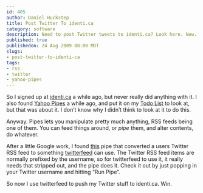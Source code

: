 ```yaml
--- 
id: 405
author: Daniel Huckstep
title: Post Twitter To identi.ca
category: software
description: Need to post Twitter tweets to identi.ca? Look here. Now.
published: true
publishedon: 24 Aug 2009 08:00 MDT
slugs: 
- post-twitter-to-identi-ca
tags: 
- rss
- twitter
- yahoo-pipes
---
```

So I signed up at [identi.ca](http://identi.ca/) a while ago, but never
really did anything with it. I also found [Yahoo
Pipes](http://pipes.yahoo.com/) a while ago, and put it on my [Todo
List](http://getontracks.org/) to look at, but that was about it. I
don’t know why I didn’t think to look at it to do this.

Anyway. Pipes lets you manipulate pretty much anything, RSS feeds being
one of them. You can feed things around, or *pipe* them, and alter
contents, do whatever.

After a little Google work, I found
[this](http://pipes.yahoo.com/pipes/pipe.info?_id=shXLBQcr3hGE3N6kBBNMsA)
pipe that converted a users Twitter RSS feed to something
[twitterfeed](http://twitterfeed.com/) can use. The Twitter RSS feed
items are normally prefixed by the username, so for twitterfeed to use
it, it really needs that stripped out, and the pipe does it. Check it
out by just popping in your Twitter username and hitting “Run Pipe”.

So now I use twitterfeed to push my Twitter stuff to identi.ca. Win.